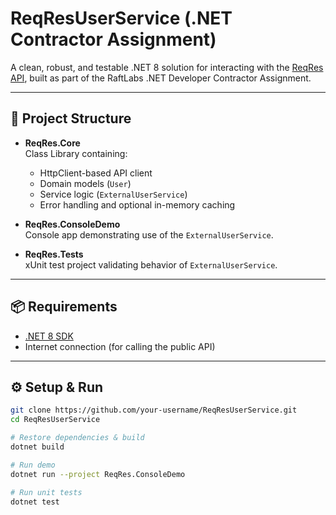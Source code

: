 # ReqResUserService (.NET Contractor Assignment)

A clean, robust, and testable .NET 8 solution for interacting with the [ReqRes API](https://reqres.in), built as part of the RaftLabs .NET Developer Contractor Assignment.

---

## 🚀 Project Structure

- **ReqRes.Core**  
  Class Library containing:
  - HttpClient-based API client
  - Domain models (`User`)
  - Service logic (`ExternalUserService`)
  - Error handling and optional in-memory caching

- **ReqRes.ConsoleDemo**  
  Console app demonstrating use of the `ExternalUserService`.

- **ReqRes.Tests**  
  xUnit test project validating behavior of `ExternalUserService`.

---

## 📦 Requirements

- [.NET 8 SDK](https://dotnet.microsoft.com/en-us/download)
- Internet connection (for calling the public API)

---

## ⚙️ Setup & Run

```bash
git clone https://github.com/your-username/ReqResUserService.git
cd ReqResUserService

# Restore dependencies & build
dotnet build

# Run demo
dotnet run --project ReqRes.ConsoleDemo

# Run unit tests
dotnet test
